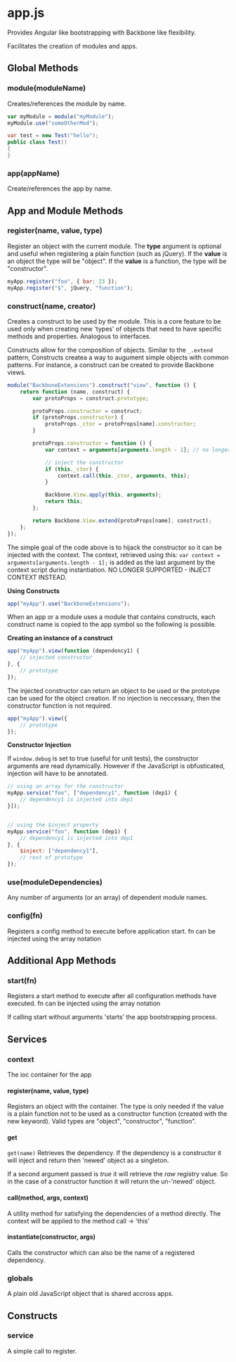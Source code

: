 ﻿
# app.js

Provides Angular like bootstrapping with Backbone like flexibility.

Facilitates the creation of modules and apps.


## Global Methods

### module(moduleName)
Creates/references the module by name.

```js
var myModule = module("myModule");
myModule.use("someOtherMod");
```

```c#
var test = new Test("hello");
public class Test()
{
}
```

### app(appName)
Create/references the app by name.

## App and Module Methods

### register(name, value, type)
Register an object with the current module.
The **type** argument is optional and useful when registering a plain function (such as jQuery).
If the **value** is an object the type will be "object". If the **value** is a function, the type will be "constructor".
```js
myApp.register("foo", { bar: 23 });
myApp.register("$", jQuery, "function");
```


### construct(name, creator)
Creates a construct to be used by the module. This is a core feature to be used only when creating new 'types' of 
objects that need to have specific methods and properties. Analogous to interfaces.

Constructs allow for the composition of objects. Similar to the `_.extend` pattern,
Constructs createa a way to augument simple objects with common patterns.
For instance, a construct can be created to provide Backbone views.

```js
module("BackboneExtensions").construct("view", function () {
	return function (name, construct) {
		var protoProps = construct.prototype;

		protoProps.constructor = construct;
		if (protoProps.constructor) {
			protoProps._ctor = protoProps[name].constructor;
		}

		protoProps.constructor = function () {
			var context = arguments[arguments.length - 1]; // no longer supported - inject context instead

			// inject the constructor
			if (this._ctor) {
				context.call(this._ctor, arguments, this);
			}

			Backbone.View.apply(this, arguments);
			return this;
		};

		return Backbone.View.extend(protoProps[name], construct);
	};
});
```

The simple goal of the code above is to hijack the constructor so it can be injected with the context.
The context, retrieved using this: `var context = arguments[arguments.length - 1];` is added as the last argument
by the context script during instantiation. NO LONGER SUPPORTED - INJECT CONTEXT INSTEAD.

**Using Constructs**
```js
app("myApp").use("BackboneExtensions");
```

When an app or a module uses a module that contains constructs, each construct name is copied to the app symbol
so the following is possible.

**Creating an instance of a construct**
```js
app("myApp").view(function (dependency1) {
	// injected constructor
}, {
	// prototype
});
```

The injected constructor can return an object to be used or the prototype 
can be used for the object creation. If no injection is neccessary, then the constructor function
is not required.

```js
app("myApp").view({
	// prototype
});
```
**Constructor Injection**

If `window.debug` is set to true (useful for unit tests), the constructor arguments are read dynamically.
However if the JavaScript is obfusticated, injection will have to be annotated.

```js
// using an array for the constructor
myApp.service("foo", ["dependency1", function (dep1) {
	// dependency1 is injected into dep1
}]);


// using the $inject property
myApp.service("foo", function (dep1) {
	// dependency1 is injected into dep1
}, {
	$inject: ["dependency1"],
	// rest of prototype
});
```



### use(moduleDependencies)
Any number of arguments (or an array) of dependent module names.

### config(fn)
Registers a config method to execute before application start.
fn can be injected using the array notation

## Additional App Methods

### start(fn)
Registers a start method to execute after all configuration methods have executed.
fn can be injected using the array notation

If calling start without arguments 'starts' the app bootstrapping process.

## Services

### context
The ioc container for the app

#### register(name, value, type)
Registers an object with the container.
The type is only needed if the value is a plain function not to be used 
as a constructor function (created with the new keyword).
Valid types are "object", "constructor", "function".


#### get
`get(name)`
Retrieves the dependency.
If the dependency is a constructor it will inject and return then 'newed' object as a singleton.

If a second argument passed is _true_ it will retrieve the _raw_ registry value.
So in the case of a constructor function it will return the un-'newed' object.


#### call(method, args, context)
A utility method for satisfying the dependencies of a method directly.
The context will be applied to the method call -> 'this'

#### instantiate(constructor, args)
Calls the constructor which can also be the name
of a registered dependency.


### globals
A plain old JavaScript object that is shared accross apps.


## Constructs

### service
A simple call to register.
